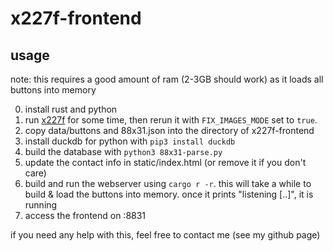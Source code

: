 # x227f-frontend
## usage
note: this requires a good amount of ram (2-3GB should work) as it loads all buttons into memory

0. install rust and python
1. run [x227f](https://github.com/mat-1/x227f) for some time, then rerun it with `FIX_IMAGES_MODE` set to `true`.
2. copy data/buttons and 88x31.json into the directory of x227f-frontend
3. install duckdb for python with `pip3 install duckdb`
4. build the database with `python3 88x31-parse.py`
5. update the contact info in static/index.html (or remove it if you don't care)
6. build and run the webserver using `cargo r -r`. this will take a while to build & load the buttons into memory. once it prints "listening [..]", it is running
7. access the frontend on :8831

if you need any help with this, feel free to contact me (see my github page)
